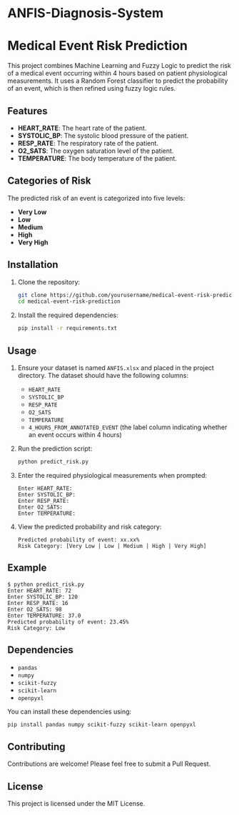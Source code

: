 # ANFIS-Diagnosis-System

# Medical Event Risk Prediction

This project combines Machine Learning and Fuzzy Logic to predict the risk of a medical event occurring within 4 hours based on patient physiological measurements. It uses a Random Forest classifier to predict the probability of an event, which is then refined using fuzzy logic rules.

## Features

- **HEART_RATE**: The heart rate of the patient.
- **SYSTOLIC_BP**: The systolic blood pressure of the patient.
- **RESP_RATE**: The respiratory rate of the patient.
- **O2_SATS**: The oxygen saturation level of the patient.
- **TEMPERATURE**: The body temperature of the patient.

## Categories of Risk

The predicted risk of an event is categorized into five levels:

- **Very Low**
- **Low**
- **Medium**
- **High**
- **Very High**

## Installation

1. Clone the repository:
   ```bash
   git clone https://github.com/yourusername/medical-event-risk-prediction.git
   cd medical-event-risk-prediction
   ```

2. Install the required dependencies:
   ```bash
   pip install -r requirements.txt
   ```

## Usage

1. Ensure your dataset is named `ANFIS.xlsx` and placed in the project directory. The dataset should have the following columns:
   - `HEART_RATE`
   - `SYSTOLIC_BP`
   - `RESP_RATE`
   - `O2_SATS`
   - `TEMPERATURE`
   - `4_HOURS_FROM_ANNOTATED_EVENT` (the label column indicating whether an event occurs within 4 hours)

2. Run the prediction script:
   ```bash
   python predict_risk.py
   ```

3. Enter the required physiological measurements when prompted:
   ```
   Enter HEART_RATE: 
   Enter SYSTOLIC_BP: 
   Enter RESP_RATE: 
   Enter O2_SATS: 
   Enter TEMPERATURE: 
   ```

4. View the predicted probability and risk category:
   ```
   Predicted probability of event: xx.xx%
   Risk Category: [Very Low | Low | Medium | High | Very High]
   ```

## Example

```
$ python predict_risk.py
Enter HEART_RATE: 72
Enter SYSTOLIC_BP: 120
Enter RESP_RATE: 16
Enter O2_SATS: 98
Enter TEMPERATURE: 37.0
Predicted probability of event: 23.45%
Risk Category: Low
```

## Dependencies

- `pandas`
- `numpy`
- `scikit-fuzzy`
- `scikit-learn`
- `openpyxl`

You can install these dependencies using:
```bash
pip install pandas numpy scikit-fuzzy scikit-learn openpyxl
```

## Contributing

Contributions are welcome! Please feel free to submit a Pull Request.

## License

This project is licensed under the MIT License.
